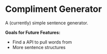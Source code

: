 # Compliment Generator
A (currently) simple sentence generator.

**Goals for Future Features:**
* Find a API to pull words from
* More sentence structures
